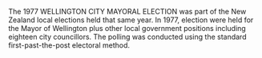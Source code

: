 The 1977 WELLINGTON CITY MAYORAL ELECTION was part of the New Zealand local elections held that same year. In 1977, election were held for the Mayor of Wellington plus other local government positions including eighteen city councillors. The polling was conducted using the standard first-past-the-post electoral method.
